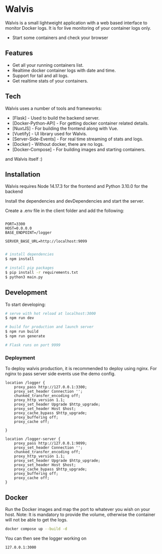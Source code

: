 # Walvis

Walvis is a small lightweight application with a web based interface to monitor Docker logs. It is for live monitoring of your container logs only.

- Start some containers and check your browser

## Features

- Get all your running containers list.
- Realtime docker container logs with date and time.
- Support for tail and all logs.
- Get realtime stats of your containers.

## Tech

Walvis uses a number of tools and frameworks:

- [Flask] - Used to build the backend server.
- [Docker-Python-API] - For getting docker container related details.
- [NuxtJS] - For building the frontend along with Vue.
- [Vuetify] - UI library used for Walvis.
- [Server-Side-Events] - For real time streaming of stats and logs.
- [Docker] - Without docker, there are no logs.
- [Docker-Compose] - For building images and starting containers.

and Walvis itself :)

## Installation

Walvis requires Node 14.17.3 for the frontend and Python 3.10.0 for the backend

Install the dependencies and devDependencies and start the server.

Create a .env file in the client folder and add the following:

```

PORT=3300
HOST=0.0.0.0
BASE_ENDPOINT=/logger

SERVER_BASE_URL=http://localhost:9099

```

```bash

# install dependencies
$ npm install

# install pip packages
$ pip install -r requirements.txt
$ python3 main.py

```


## Development

To start developing:

```sh
# serve with hot reload at localhost:3000
$ npm run dev

# build for production and launch server
$ npm run build
$ npm run generate

# Flask runs on port 9999
```

### Deployment

To deploy walvis production, it is recommended to deploy using nginx. 
For nginx to pass server side events use the demo config.

```
location /logger { 
    proxy_pass http://127.0.0.1:3300;
    proxy_set_header Connection '';
    chunked_transfer_encoding off;
    proxy_http_version 1.1;
    proxy_set_header Upgrade $http_upgrade;
    proxy_set_header Host $host;
    proxy_cache_bypass $http_upgrade;
    proxy_buffering off;
    proxy_cache off;

}

location /logger-server { 
    proxy_pass http://127.0.0.1:9099;
    proxy_set_header Connection '';
    chunked_transfer_encoding off;
    proxy_http_version 1.1;
    proxy_set_header Upgrade $http_upgrade;
    proxy_set_header Host $host;
    proxy_cache_bypass $http_upgrade;
    proxy_buffering off;
    proxy_cache off;
}
```

## Docker


Run the Docker images and map the port to whatever you wish on your host.
Note: It is mandatory to provide the volume, otherwise the container will not be able to get the logs.

```sh
docker compose up --build -d
```

You can then see the logger working on 

```sh
127.0.0.1:3000
```
